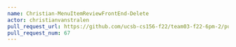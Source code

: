 ```yaml
---
name: Christian-MenuItemReviewFrontEnd-Delete
actor: christianvanstralen
pull_request_url: https://github.com/ucsb-cs156-f22/team03-f22-6pm-2/pull/67
pull_request_num: 67
---
```

